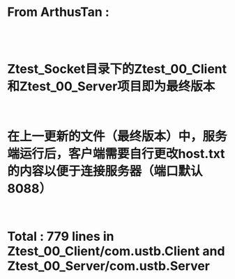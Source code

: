 <h1>From ArthusTan : </h1>
<br>
<br>
<h1>    Ztest_Socket目录下的Ztest_00_Client和Ztest_00_Server项目即为最终版本</h1>
<br>
<h1>    在上一更新的文件（最终版本）中，服务端运行后，客户端需要自行更改host.txt的内容以便于连接服务器（端口默认8088）</h1>
<br>
<h1>    Total : 779 lines in Ztest_00_Client/com.ustb.Client and Ztest_00_Server/com.ustb.Server</h1>
